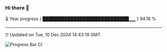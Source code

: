 ### Hi there 👋

⏳ Year progress { ████████████████████████████▁▁ } 94.16 %

---

⏰ Updated on Tue, 10 Dec 2024 14:43:19 GMT

![Progress Bar CI](https://github.com/IshwaranRudhara/GIT-ACTION/workflows/Progress%20Bar%20CI/badge.svg)
